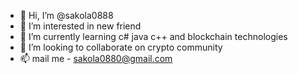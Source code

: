 - 👋 Hi, I’m @sakola0888
- 👀 I’m interested in new friend
- 🌱 I’m currently learning c# java c++ and blockchain technologies
- 💞️ I’m looking to collaborate on crypto community 
- 📫 mail me - sakola0880@gmail.com

<!---
sakola0888/sakola0888 is a ✨ special ✨ repository because its `README.md` (this file) appears on your GitHub profile.
You can click the Preview link to take a look at your changes.
--->
